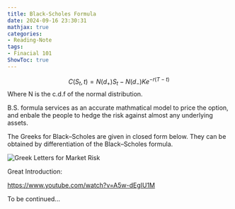 ```yaml
---
title: Black-Scholes Formula 
date: 2024-09-16 23:30:31
mathjax: true
categories:
- Reading-Note
tags:
- Finacial 101
ShowToc: true
---
```


$$
C(S_t,t) = N(d_+) S_t - N(d_{-})Ke^{-r(T-t)}
$$
Where N is the c.d.f of the normal distribution.

B.S. formula services as an accurate mathmatical model to price the option, and enbale the people to hedge the risk against almost any underlying assets.

The Greeks for Black–Scholes are given in closed form below. They can be obtained by differentiation of the Black–Scholes formula.



![Greek Letters for Market Risk](https://p.ipic.vip/00e75e.png)

Great Introduction:

https://www.youtube.com/watch?v=A5w-dEgIU1M



To be continued...